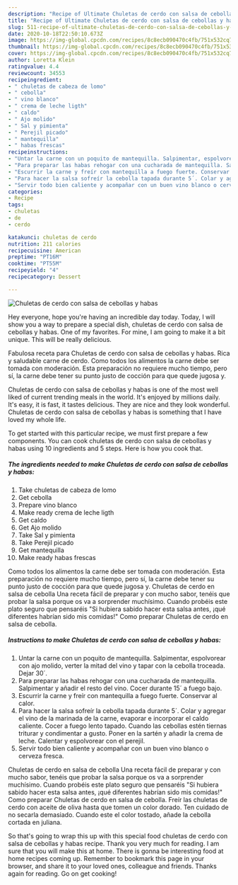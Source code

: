```yaml
---
description: "Recipe of Ultimate Chuletas de cerdo con salsa de cebollas y habas"
title: "Recipe of Ultimate Chuletas de cerdo con salsa de cebollas y habas"
slug: 511-recipe-of-ultimate-chuletas-de-cerdo-con-salsa-de-cebollas-y-habas
date: 2020-10-18T22:50:10.673Z
image: https://img-global.cpcdn.com/recipes/8c8ecb090470c4fb/751x532cq70/chuletas-de-cerdo-con-salsa-de-cebollas-y-habas-foto-principal.jpg
thumbnail: https://img-global.cpcdn.com/recipes/8c8ecb090470c4fb/751x532cq70/chuletas-de-cerdo-con-salsa-de-cebollas-y-habas-foto-principal.jpg
cover: https://img-global.cpcdn.com/recipes/8c8ecb090470c4fb/751x532cq70/chuletas-de-cerdo-con-salsa-de-cebollas-y-habas-foto-principal.jpg
author: Loretta Klein
ratingvalue: 4.4
reviewcount: 34553
recipeingredient:
- " chuletas de cabeza de lomo"
- " cebolla"
- " vino blanco"
- " crema de leche ligth"
- " caldo"
- " Ajo molido"
- " Sal y pimienta"
- " Perejil picado"
- " mantequilla"
- " habas frescas"
recipeinstructions:
- "Untar la carne con un poquito de mantequilla. Salpimentar, espolvorear con ajo molido, verter la mitad del vino y tapar con la cebolla troceada. Dejar 30´."
- "Para preparar las habas rehogar con una cucharada de mantequilla. Salpimentar y añadir el resto del vino. Cocer durante 15´ a fuego bajo."
- "Escurrir la carne y freír con mantequilla a fuego fuerte. Conservar al calor."
- "Para hacer la salsa sofreír la cebolla tapada durante 5´. Colar y agregar el vino de la marinada de la carne, evaporar e incorporar el caldo caliente. Cocer a fuego lento tapado. Cuando las cebollas estén tiernas triturar y condimentar a gusto. Poner en la sartén y añadir la crema de leche. Calentar y espolvorear con el perejil."
- "Servir todo bien caliente y acompañar con un buen vino blanco o cerveza fresca."
categories:
- Recipe
tags:
- chuletas
- de
- cerdo

katakunci: chuletas de cerdo 
nutrition: 211 calories
recipecuisine: American
preptime: "PT16M"
cooktime: "PT55M"
recipeyield: "4"
recipecategory: Dessert

---
```



![Chuletas de cerdo con salsa de cebollas y habas](https://img-global.cpcdn.com/recipes/8c8ecb090470c4fb/751x532cq70/chuletas-de-cerdo-con-salsa-de-cebollas-y-habas-foto-principal.jpg)

Hey everyone, hope you're having an incredible day today. Today, I will show you a way to prepare a special dish, chuletas de cerdo con salsa de cebollas y habas. One of my favorites. For mine, I am going to make it a bit unique. This will be really delicious.

Fabulosa receta para Chuletas de cerdo con salsa de cebollas y habas. Rica y saludable carne de cerdo. Como todos los alimentos la carne debe ser tomada con moderación. Esta preparación no requiere mucho tiempo, pero sí, la carne debe tener su punto justo de cocción para que quede jugosa y.

Chuletas de cerdo con salsa de cebollas y habas is one of the most well liked of current trending meals in the world. It's enjoyed by millions daily. It's easy, it is fast, it tastes delicious. They are nice and they look wonderful. Chuletas de cerdo con salsa de cebollas y habas is something that I have loved my whole life.


To get started with this particular recipe, we must first prepare a few components. You can cook chuletas de cerdo con salsa de cebollas y habas using 10 ingredients and 5 steps. Here is how you cook that.

<!--inarticleads1-->

##### The ingredients needed to make Chuletas de cerdo con salsa de cebollas y habas:

1. Take  chuletas de cabeza de lomo
1. Get  cebolla
1. Prepare  vino blanco
1. Make ready  crema de leche ligth
1. Get  caldo
1. Get  Ajo molido
1. Take  Sal y pimienta
1. Take  Perejil picado
1. Get  mantequilla
1. Make ready  habas frescas


Como todos los alimentos la carne debe ser tomada con moderación. Esta preparación no requiere mucho tiempo, pero sí, la carne debe tener su punto justo de cocción para que quede jugosa y. Chuletas de cerdo en salsa de cebolla Una receta fácil de preparar y con mucho sabor, tenéis que probar la salsa porque os va a sorprender muchísimo. Cuando probéis este plato seguro que pensaréis &#34;Si hubiera sabido hacer esta salsa antes, ¡qué diferentes habrían sido mis comidas!&#34; Como preparar Chuletas de cerdo en salsa de cebolla. 

<!--inarticleads2-->

##### Instructions to make Chuletas de cerdo con salsa de cebollas y habas:

1. Untar la carne con un poquito de mantequilla. Salpimentar, espolvorear con ajo molido, verter la mitad del vino y tapar con la cebolla troceada. Dejar 30´.
1. Para preparar las habas rehogar con una cucharada de mantequilla. Salpimentar y añadir el resto del vino. Cocer durante 15´ a fuego bajo.
1. Escurrir la carne y freír con mantequilla a fuego fuerte. Conservar al calor.
1. Para hacer la salsa sofreír la cebolla tapada durante 5´. Colar y agregar el vino de la marinada de la carne, evaporar e incorporar el caldo caliente. Cocer a fuego lento tapado. Cuando las cebollas estén tiernas triturar y condimentar a gusto. Poner en la sartén y añadir la crema de leche. Calentar y espolvorear con el perejil.
1. Servir todo bien caliente y acompañar con un buen vino blanco o cerveza fresca.


Chuletas de cerdo en salsa de cebolla Una receta fácil de preparar y con mucho sabor, tenéis que probar la salsa porque os va a sorprender muchísimo. Cuando probéis este plato seguro que pensaréis &#34;Si hubiera sabido hacer esta salsa antes, ¡qué diferentes habrían sido mis comidas!&#34; Como preparar Chuletas de cerdo en salsa de cebolla. Freír las chuletas de cerdo con aceite de oliva hasta que tomen un color dorado. Ten cuidado de no secarla demasiado. Cuando este el color tostado, añade la cebolla cortada en juliana. 

So that's going to wrap this up with this special food chuletas de cerdo con salsa de cebollas y habas recipe. Thank you very much for reading. I am sure that you will make this at home. There is gonna be interesting food at home recipes coming up. Remember to bookmark this page in your browser, and share it to your loved ones, colleague and friends. Thanks again for reading. Go on get cooking!
